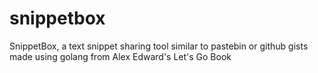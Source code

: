 # snippetbox
SnippetBox, a text snippet sharing tool similar to pastebin or github gists made using golang from Alex Edward's Let's Go Book 
